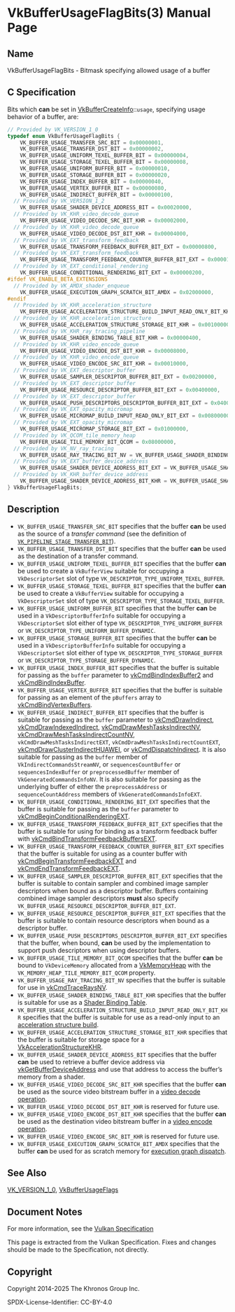 # VkBufferUsageFlagBits(3) Manual Page

## Name

VkBufferUsageFlagBits - Bitmask specifying allowed usage of a buffer



## [](#_c_specification)C Specification

Bits which **can** be set in [VkBufferCreateInfo](https://registry.khronos.org/vulkan/specs/latest/man/html/VkBufferCreateInfo.html)::`usage`, specifying usage behavior of a buffer, are:

```c++
// Provided by VK_VERSION_1_0
typedef enum VkBufferUsageFlagBits {
    VK_BUFFER_USAGE_TRANSFER_SRC_BIT = 0x00000001,
    VK_BUFFER_USAGE_TRANSFER_DST_BIT = 0x00000002,
    VK_BUFFER_USAGE_UNIFORM_TEXEL_BUFFER_BIT = 0x00000004,
    VK_BUFFER_USAGE_STORAGE_TEXEL_BUFFER_BIT = 0x00000008,
    VK_BUFFER_USAGE_UNIFORM_BUFFER_BIT = 0x00000010,
    VK_BUFFER_USAGE_STORAGE_BUFFER_BIT = 0x00000020,
    VK_BUFFER_USAGE_INDEX_BUFFER_BIT = 0x00000040,
    VK_BUFFER_USAGE_VERTEX_BUFFER_BIT = 0x00000080,
    VK_BUFFER_USAGE_INDIRECT_BUFFER_BIT = 0x00000100,
  // Provided by VK_VERSION_1_2
    VK_BUFFER_USAGE_SHADER_DEVICE_ADDRESS_BIT = 0x00020000,
  // Provided by VK_KHR_video_decode_queue
    VK_BUFFER_USAGE_VIDEO_DECODE_SRC_BIT_KHR = 0x00002000,
  // Provided by VK_KHR_video_decode_queue
    VK_BUFFER_USAGE_VIDEO_DECODE_DST_BIT_KHR = 0x00004000,
  // Provided by VK_EXT_transform_feedback
    VK_BUFFER_USAGE_TRANSFORM_FEEDBACK_BUFFER_BIT_EXT = 0x00000800,
  // Provided by VK_EXT_transform_feedback
    VK_BUFFER_USAGE_TRANSFORM_FEEDBACK_COUNTER_BUFFER_BIT_EXT = 0x00001000,
  // Provided by VK_EXT_conditional_rendering
    VK_BUFFER_USAGE_CONDITIONAL_RENDERING_BIT_EXT = 0x00000200,
#ifdef VK_ENABLE_BETA_EXTENSIONS
  // Provided by VK_AMDX_shader_enqueue
    VK_BUFFER_USAGE_EXECUTION_GRAPH_SCRATCH_BIT_AMDX = 0x02000000,
#endif
  // Provided by VK_KHR_acceleration_structure
    VK_BUFFER_USAGE_ACCELERATION_STRUCTURE_BUILD_INPUT_READ_ONLY_BIT_KHR = 0x00080000,
  // Provided by VK_KHR_acceleration_structure
    VK_BUFFER_USAGE_ACCELERATION_STRUCTURE_STORAGE_BIT_KHR = 0x00100000,
  // Provided by VK_KHR_ray_tracing_pipeline
    VK_BUFFER_USAGE_SHADER_BINDING_TABLE_BIT_KHR = 0x00000400,
  // Provided by VK_KHR_video_encode_queue
    VK_BUFFER_USAGE_VIDEO_ENCODE_DST_BIT_KHR = 0x00008000,
  // Provided by VK_KHR_video_encode_queue
    VK_BUFFER_USAGE_VIDEO_ENCODE_SRC_BIT_KHR = 0x00010000,
  // Provided by VK_EXT_descriptor_buffer
    VK_BUFFER_USAGE_SAMPLER_DESCRIPTOR_BUFFER_BIT_EXT = 0x00200000,
  // Provided by VK_EXT_descriptor_buffer
    VK_BUFFER_USAGE_RESOURCE_DESCRIPTOR_BUFFER_BIT_EXT = 0x00400000,
  // Provided by VK_EXT_descriptor_buffer
    VK_BUFFER_USAGE_PUSH_DESCRIPTORS_DESCRIPTOR_BUFFER_BIT_EXT = 0x04000000,
  // Provided by VK_EXT_opacity_micromap
    VK_BUFFER_USAGE_MICROMAP_BUILD_INPUT_READ_ONLY_BIT_EXT = 0x00800000,
  // Provided by VK_EXT_opacity_micromap
    VK_BUFFER_USAGE_MICROMAP_STORAGE_BIT_EXT = 0x01000000,
  // Provided by VK_QCOM_tile_memory_heap
    VK_BUFFER_USAGE_TILE_MEMORY_BIT_QCOM = 0x08000000,
  // Provided by VK_NV_ray_tracing
    VK_BUFFER_USAGE_RAY_TRACING_BIT_NV = VK_BUFFER_USAGE_SHADER_BINDING_TABLE_BIT_KHR,
  // Provided by VK_EXT_buffer_device_address
    VK_BUFFER_USAGE_SHADER_DEVICE_ADDRESS_BIT_EXT = VK_BUFFER_USAGE_SHADER_DEVICE_ADDRESS_BIT,
  // Provided by VK_KHR_buffer_device_address
    VK_BUFFER_USAGE_SHADER_DEVICE_ADDRESS_BIT_KHR = VK_BUFFER_USAGE_SHADER_DEVICE_ADDRESS_BIT,
} VkBufferUsageFlagBits;
```

## [](#_description)Description

- `VK_BUFFER_USAGE_TRANSFER_SRC_BIT` specifies that the buffer **can** be used as the source of a *transfer command* (see the definition of [`VK_PIPELINE_STAGE_TRANSFER_BIT`](https://registry.khronos.org/vulkan/specs/latest/html/vkspec.html#synchronization-pipeline-stages-transfer)).
- `VK_BUFFER_USAGE_TRANSFER_DST_BIT` specifies that the buffer **can** be used as the destination of a transfer command.
- `VK_BUFFER_USAGE_UNIFORM_TEXEL_BUFFER_BIT` specifies that the buffer **can** be used to create a `VkBufferView` suitable for occupying a `VkDescriptorSet` slot of type `VK_DESCRIPTOR_TYPE_UNIFORM_TEXEL_BUFFER`.
- `VK_BUFFER_USAGE_STORAGE_TEXEL_BUFFER_BIT` specifies that the buffer **can** be used to create a `VkBufferView` suitable for occupying a `VkDescriptorSet` slot of type `VK_DESCRIPTOR_TYPE_STORAGE_TEXEL_BUFFER`.
- `VK_BUFFER_USAGE_UNIFORM_BUFFER_BIT` specifies that the buffer **can** be used in a `VkDescriptorBufferInfo` suitable for occupying a `VkDescriptorSet` slot either of type `VK_DESCRIPTOR_TYPE_UNIFORM_BUFFER` or `VK_DESCRIPTOR_TYPE_UNIFORM_BUFFER_DYNAMIC`.
- `VK_BUFFER_USAGE_STORAGE_BUFFER_BIT` specifies that the buffer **can** be used in a `VkDescriptorBufferInfo` suitable for occupying a `VkDescriptorSet` slot either of type `VK_DESCRIPTOR_TYPE_STORAGE_BUFFER` or `VK_DESCRIPTOR_TYPE_STORAGE_BUFFER_DYNAMIC`.
- `VK_BUFFER_USAGE_INDEX_BUFFER_BIT` specifies that the buffer is suitable for passing as the `buffer` parameter to [vkCmdBindIndexBuffer2](https://registry.khronos.org/vulkan/specs/latest/man/html/vkCmdBindIndexBuffer2.html) and [vkCmdBindIndexBuffer](https://registry.khronos.org/vulkan/specs/latest/man/html/vkCmdBindIndexBuffer.html).
- `VK_BUFFER_USAGE_VERTEX_BUFFER_BIT` specifies that the buffer is suitable for passing as an element of the `pBuffers` array to [vkCmdBindVertexBuffers](https://registry.khronos.org/vulkan/specs/latest/man/html/vkCmdBindVertexBuffers.html).
- `VK_BUFFER_USAGE_INDIRECT_BUFFER_BIT` specifies that the buffer is suitable for passing as the `buffer` parameter to [vkCmdDrawIndirect](https://registry.khronos.org/vulkan/specs/latest/man/html/vkCmdDrawIndirect.html), [vkCmdDrawIndexedIndirect](https://registry.khronos.org/vulkan/specs/latest/man/html/vkCmdDrawIndexedIndirect.html), [vkCmdDrawMeshTasksIndirectNV](https://registry.khronos.org/vulkan/specs/latest/man/html/vkCmdDrawMeshTasksIndirectNV.html), [vkCmdDrawMeshTasksIndirectCountNV](https://registry.khronos.org/vulkan/specs/latest/man/html/vkCmdDrawMeshTasksIndirectCountNV.html), `vkCmdDrawMeshTasksIndirectEXT`, `vkCmdDrawMeshTasksIndirectCountEXT`, [vkCmdDrawClusterIndirectHUAWEI](https://registry.khronos.org/vulkan/specs/latest/man/html/vkCmdDrawClusterIndirectHUAWEI.html), or [vkCmdDispatchIndirect](https://registry.khronos.org/vulkan/specs/latest/man/html/vkCmdDispatchIndirect.html). It is also suitable for passing as the `buffer` member of `VkIndirectCommandsStreamNV`, or `sequencesCountBuffer` or `sequencesIndexBuffer` or `preprocessedBuffer` member of `VkGeneratedCommandsInfoNV`. It is also suitable for passing as the underlying buffer of either the `preprocessAddress` or `sequenceCountAddress` members of `VkGeneratedCommandsInfoEXT`.
- `VK_BUFFER_USAGE_CONDITIONAL_RENDERING_BIT_EXT` specifies that the buffer is suitable for passing as the `buffer` parameter to [vkCmdBeginConditionalRenderingEXT](https://registry.khronos.org/vulkan/specs/latest/man/html/vkCmdBeginConditionalRenderingEXT.html).
- `VK_BUFFER_USAGE_TRANSFORM_FEEDBACK_BUFFER_BIT_EXT` specifies that the buffer is suitable for using for binding as a transform feedback buffer with [vkCmdBindTransformFeedbackBuffersEXT](https://registry.khronos.org/vulkan/specs/latest/man/html/vkCmdBindTransformFeedbackBuffersEXT.html).
- `VK_BUFFER_USAGE_TRANSFORM_FEEDBACK_COUNTER_BUFFER_BIT_EXT` specifies that the buffer is suitable for using as a counter buffer with [vkCmdBeginTransformFeedbackEXT](https://registry.khronos.org/vulkan/specs/latest/man/html/vkCmdBeginTransformFeedbackEXT.html) and [vkCmdEndTransformFeedbackEXT](https://registry.khronos.org/vulkan/specs/latest/man/html/vkCmdEndTransformFeedbackEXT.html).
- `VK_BUFFER_USAGE_SAMPLER_DESCRIPTOR_BUFFER_BIT_EXT` specifies that the buffer is suitable to contain sampler and combined image sampler descriptors when bound as a descriptor buffer. Buffers containing combined image sampler descriptors **must** also specify `VK_BUFFER_USAGE_RESOURCE_DESCRIPTOR_BUFFER_BIT_EXT`.
- `VK_BUFFER_USAGE_RESOURCE_DESCRIPTOR_BUFFER_BIT_EXT` specifies that the buffer is suitable to contain resource descriptors when bound as a descriptor buffer.
- `VK_BUFFER_USAGE_PUSH_DESCRIPTORS_DESCRIPTOR_BUFFER_BIT_EXT` specifies that the buffer, when bound, **can** be used by the implementation to support push descriptors when using descriptor buffers.
- `VK_BUFFER_USAGE_TILE_MEMORY_BIT_QCOM` specifies that the buffer **can** be bound to `VkDeviceMemory` allocated from a [VkMemoryHeap](https://registry.khronos.org/vulkan/specs/latest/man/html/VkMemoryHeap.html) with the `VK_MEMORY_HEAP_TILE_MEMORY_BIT_QCOM` property.
- `VK_BUFFER_USAGE_RAY_TRACING_BIT_NV` specifies that the buffer is suitable for use in [vkCmdTraceRaysNV](https://registry.khronos.org/vulkan/specs/latest/man/html/vkCmdTraceRaysNV.html).
- `VK_BUFFER_USAGE_SHADER_BINDING_TABLE_BIT_KHR` specifies that the buffer is suitable for use as a [Shader Binding Table](https://registry.khronos.org/vulkan/specs/latest/html/vkspec.html#shader-binding-table).
- `VK_BUFFER_USAGE_ACCELERATION_STRUCTURE_BUILD_INPUT_READ_ONLY_BIT_KHR` specifies that the buffer is suitable for use as a read-only input to an [acceleration structure build](https://registry.khronos.org/vulkan/specs/latest/html/vkspec.html#acceleration-structure-building).
- `VK_BUFFER_USAGE_ACCELERATION_STRUCTURE_STORAGE_BIT_KHR` specifies that the buffer is suitable for storage space for a [VkAccelerationStructureKHR](https://registry.khronos.org/vulkan/specs/latest/man/html/VkAccelerationStructureKHR.html).
- `VK_BUFFER_USAGE_SHADER_DEVICE_ADDRESS_BIT` specifies that the buffer **can** be used to retrieve a buffer device address via [vkGetBufferDeviceAddress](https://registry.khronos.org/vulkan/specs/latest/man/html/vkGetBufferDeviceAddress.html) and use that address to access the buffer’s memory from a shader.
- `VK_BUFFER_USAGE_VIDEO_DECODE_SRC_BIT_KHR` specifies that the buffer **can** be used as the source video bitstream buffer in a [video decode operation](https://registry.khronos.org/vulkan/specs/latest/html/vkspec.html#video-decode-operations).
- `VK_BUFFER_USAGE_VIDEO_DECODE_DST_BIT_KHR` is reserved for future use.
- `VK_BUFFER_USAGE_VIDEO_ENCODE_DST_BIT_KHR` specifies that the buffer **can** be used as the destination video bitstream buffer in a [video encode operation](https://registry.khronos.org/vulkan/specs/latest/html/vkspec.html#video-encode-operations).
- `VK_BUFFER_USAGE_VIDEO_ENCODE_SRC_BIT_KHR` is reserved for future use.
- `VK_BUFFER_USAGE_EXECUTION_GRAPH_SCRATCH_BIT_AMDX` specifies that the buffer **can** be used for as scratch memory for [execution graph dispatch](https://registry.khronos.org/vulkan/specs/latest/html/vkspec.html#executiongraphs).

## [](#_see_also)See Also

[VK\_VERSION\_1\_0](https://registry.khronos.org/vulkan/specs/latest/man/html/VK_VERSION_1_0.html), [VkBufferUsageFlags](https://registry.khronos.org/vulkan/specs/latest/man/html/VkBufferUsageFlags.html)

## [](#_document_notes)Document Notes

For more information, see the [Vulkan Specification](https://registry.khronos.org/vulkan/specs/latest/html/vkspec.html#VkBufferUsageFlagBits)

This page is extracted from the Vulkan Specification. Fixes and changes should be made to the Specification, not directly.

## [](#_copyright)Copyright

Copyright 2014-2025 The Khronos Group Inc.

SPDX-License-Identifier: CC-BY-4.0